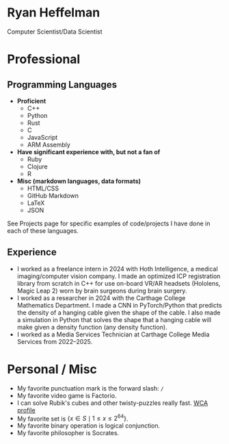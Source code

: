 # Ryan Heffelman
Computer Scientist/Data Scientist

# Professional
## Programming Languages
- **Proficient**  
  - C++  
  - Python  
  - Rust  
  - C  
  - JavaScript  
  - ARM Assembly
- **Have significant experience with, but not a fan of**  
  - Ruby  
  - Clojure  
  - R
- **Misc (markdown languages, data formats)**  
  - HTML/CSS  
  - GitHub Markdown  
  - LaTeX  
  - JSON

See Projects page for specific examples of code/projects I have done in each of these languages.

## Experience
- I worked as a freelance intern in 2024 with Hoth Intelligence, a medical imaging/computer vision company. I made an optimized ICP registration library from scratch in C++ for use on-board VR/AR headsets (Hololens, Magic Leap 2) worn by brain surgeons during brain surgery.
- I worked as a researcher in 2024 with the Carthage College Mathematics Department. I made a CNN in PyTorch/Python that predicts the density of a hanging cable given the shape of the cable. I also made a simulation in Python that solves the shape that a hanging cable will make given a density function (any density function).
- I worked as a Media Services Technician at Carthage College Media Services from 2022–2025.

# Personal / Misc
- My favorite punctuation mark is the forward slash: `/`
- My favorite video game is Factorio.
- I can solve Rubik's cubes and other twisty-puzzles really fast. [WCA profile](https://www.worldcubeassociation.org/persons/2017HEFF01)
- My favorite set is $\{x \in S \mid 1 \leq x \leq 2^{64}\}$.
- My favorite binary operation is logical conjunction.
- My favorite philosopher is Socrates.
